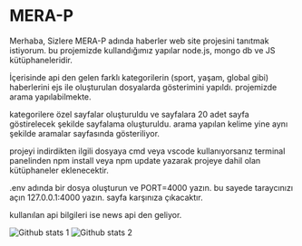 # MERA-P

Merhaba, Sizlere MERA-P adında haberler web site projesini tanıtmak istiyorum. bu projemizde kullandığımız yapılar node.js, mongo db ve JS kütüphaneleridir.

İçerisinde api den gelen farklı kategorilerin (sport, yaşam, global gibi) haberlerini ejs ile oluşturulan dosyalarda gösterimini yapıldı. projemizde arama yapılabilmekte.

kategorilere özel sayfalar oluşturuldu ve sayfalara 20 adet sayfa göstirelecek şekilde sayfalama oluşturuldu. arama yapılan kelime yine aynı şekilde aramalar sayfasında
gösteriliyor.

projeyi indirdikten ilgili dosyaya cmd veya vscode kullanıyorsanız terminal panelinden  npm install veya npm update yazarak projeye dahil olan kütüphaneler eklenecektir.

.env adında bir dosya oluşturun ve PORT=4000 yazın. bu sayede taraycınızı açın 127.0.0.1:4000 yazın. sayfa karşınıza çıkacaktır.

kullanılan api bilgileri ise news api den geliyor.

![Github stats 1](https://github-readme-stats.vercel.app/api?username=xmarconx&show_icons=true&theme=gradient) 
![Github stats 2](https://github-readme-stats.vercel.app/api?username=xmarconx&show_icons=true&theme=radical)

